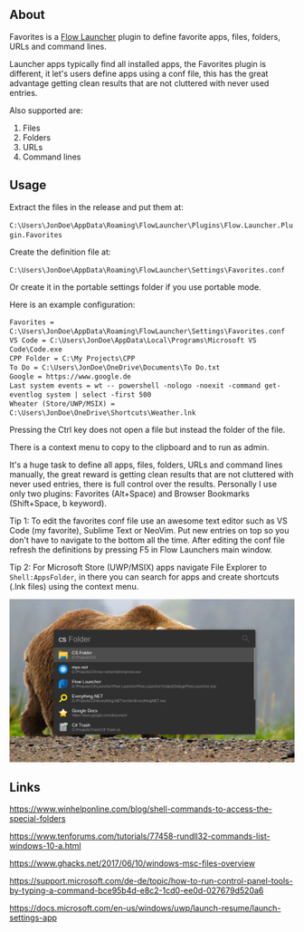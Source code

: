 ﻿
## About

Favorites is a [Flow Launcher](https://flow-launcher.github.io/#/) plugin to
define favorite apps, files, folders, URLs and command lines.

Launcher apps typically find all installed apps, the Favorites plugin is
different, it let's users define apps using a conf file, this has the great
advantage getting clean results that are not cluttered with never used entries.

Also supported are:

1. Files
2. Folders
3. URLs
4. Command lines

## Usage

Extract the files in the release and put them at:

`C:\Users\JonDoe\AppData\Roaming\FlowLauncher\Plugins\Flow.Launcher.Plugin.Favorites`

Create the definition file at:

`C:\Users\JonDoe\AppData\Roaming\FlowLauncher\Settings\Favorites.conf`

Or create it in the portable settings folder if you use portable mode.

Here is an example configuration:

```
Favorites = C:\Users\JonDoe\AppData\Roaming\FlowLauncher\Settings\Favorites.conf
VS Code = C:\Users\JonDoe\AppData\Local\Programs\Microsoft VS Code\Code.exe
CPP Folder = C:\My Projects\CPP
To Do = C:\Users\JonDoe\OneDrive\Documents\To Do.txt
Google = https://www.google.de
Last system events = wt -- powershell -nologo -noexit -command get-eventlog system | select -first 500
Wheater (Store/UWP/MSIX) = C:\Users\JonDoe\OneDrive\Shortcuts\Weather.lnk
```

Pressing the Ctrl key does not open a file but instead the folder of the file.

There is a context menu to copy to the clipboard and to run as admin.

It's a huge task to define all apps, files, folders, URLs and command lines manually,
the great reward is getting clean results that are not cluttered with never used entries,
there is full control over the results. Personally I use only two plugins:
Favorites (Alt+Space) and Browser Bookmarks (Shift+Space, b keyword).

Tip 1: To edit the favorites conf file use an awesome text editor such as VS Code
(my favorite), Sublime Text or NeoVim. Put new entries on top so you don't have
to navigate to the bottom all the time. After editing the conf file refresh the
definitions by pressing F5 in Flow Launchers main window.

Tip 2: For Microsoft Store (UWP/MSIX) apps navigate File Explorer to `Shell:AppsFolder`,
in there you can search for apps and create shortcuts (.lnk files) using the context menu.

![Screenshot](Screenshot.jpg)

## Links

https://www.winhelponline.com/blog/shell-commands-to-access-the-special-folders

https://www.tenforums.com/tutorials/77458-rundll32-commands-list-windows-10-a.html

https://www.ghacks.net/2017/06/10/windows-msc-files-overview

https://support.microsoft.com/de-de/topic/how-to-run-control-panel-tools-by-typing-a-command-bce95b4d-e8c2-1cd0-ee0d-027679d520a6

https://docs.microsoft.com/en-us/windows/uwp/launch-resume/launch-settings-app
